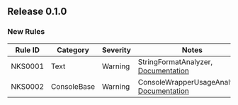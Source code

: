 ## Release 0.1.0

### New Rules

Rule ID | Category | Severity | Notes
--------|----------|----------|-------
NKS0001 | Text | Warning  | StringFormatAnalyzer, [Documentation](https://aptivi.gitbook.io/nitrocid-ks-manual/advanced-and-power-users/kernel-modifications/analyzer-diagnostics/text-nks0001)
NKS0002 | ConsoleBase | Warning  | ConsoleWrapperUsageAnalyzer, [Documentation](https://aptivi.gitbook.io/nitrocid-ks-manual/advanced-and-power-users/kernel-modifications/analyzer-diagnostics/consolebase-nks0002)

